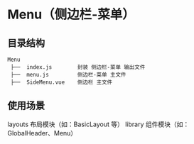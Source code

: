 # Menu（侧边栏-菜单）

目录结构
----
```
Menu
 ├──  index.js        封装 侧边栏-菜单 输出文件
 ├──  menu.js         侧边栏-菜单 主文件
 ├──  SideMenu.vue    侧边栏 主文件
```

使用场景
----
layouts 布局模块（如：BasicLayout 等）
library 组件模块（如：GlobalHeader、Menu）
